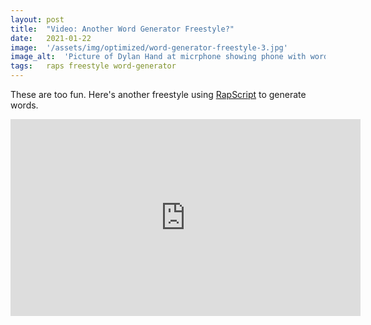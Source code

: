 ```yaml
---
layout: post
title:  "Video: Another Word Generator Freestyle?"
date:   2021-01-22
image:  '/assets/img/optimized/word-generator-freestyle-3.jpg'
image_alt:  'Picture of Dylan Hand at micrphone showing phone with word generator app RapScript'
tags:   raps freestyle word-generator
---
```


These are too fun. Here's another freestyle using [RapScript](https://rapscript.net) to generate words.

<iframe width="560" height="315" src="https://www.youtube.com/embed/A2xWgHIwNDM" frameborder="0" allow="accelerometer; autoplay; encrypted-media; gyroscope; picture-in-picture" allowfullscreen></iframe>
